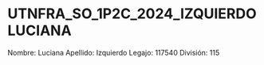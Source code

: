 # UTNFRA_SO_1P2C_2024_IZQUIERDOLUCIANA
Nombre: Luciana
Apellido: Izquierdo
Legajo: 117540
División: 115
